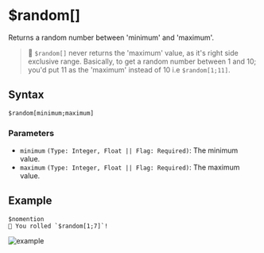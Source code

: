 # $random[]
Returns a random number between 'minimum' and 'maximum'.

> 📌 `$random[]` never returns the 'maximum' value, as it's right side exclusive range. Basically, to get a random number between 1 and 10; you'd put 11 as the 'maximum' instead of 10 i.e `$random[1;11]`.

## Syntax
```
$random[minimum;maximum]
````

### Parameters 
- `minimum` `(Type: Integer, Float || Flag: Required)`: The minimum value.
- `maximum` `(Type: Integer, Float || Flag: Required)`: The maximum value.

## Example
```
$nomention
🎲 You rolled `$random[1;7]`!
```
![example](https://user-images.githubusercontent.com/69215413/123555172-0d939d00-d752-11eb-9d30-975bf6e8e99f.png)
